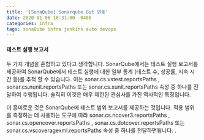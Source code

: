 ```yaml
---
title: '[SonaQube] Sonarqube Git 연동'
date: 2020-01-06 10:31:00 -0400
categories: infra
tags: sonaQube infra jenkins auto devops
---
```


#### 테스트 실행 보고서

두 가지 개념을 혼합하고 있다고 생각합니다. SonarQube에서는 테스트 실행 보고서를 제공하여 SonarQube에서 테스트 실행에 대한 일부 통계 (테스트 수, 성공률, 지속 시간 등)를 추적 할 수 있습니다. 이는 sonar.cs.vstest.reportsPaths , sonar.cs.nunit.reportsPaths 또는 sonar.cs.xunit.reportsPaths 속성 중 하나를 전달하여 수행됩니다. 솔직히 이것은 매우 제한된 관심사를 가진 역사적인 특징입니다.

더 흥미로운 것은 SonarQube에 테스트 범위 보고서를 제공하는 것입니다. 적용 범위를 측정하는 데 사용하는 도구에 따라 sonar.cs.ncover3.reportsPaths , sonar.cs.opencover.reportsPaths , sonar.cs.dotcover.reportsPaths 또는 sonar.cs.vscoveragexml.reportsPaths 속성 중 하나를 전달하면됩니다. .
